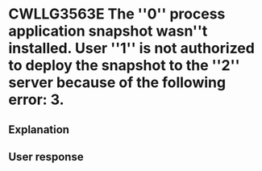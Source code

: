 # CWLLG3563E The ''0'' process application snapshot wasn''t installed. User ''1'' is not authorized to deploy the snapshot to the ''2'' server because of the following error: 3.

## Explanation

## User response